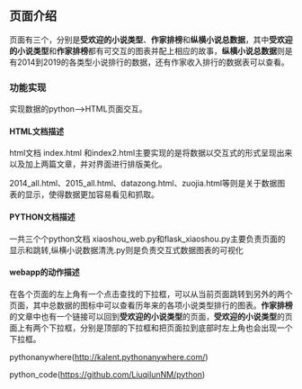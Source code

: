## 页面介绍
页面有三个，分别是**受欢迎的小说类型**、**作家排榜**和**纵横小说总数据**，其中**受欢迎的小说类型**和**作家排榜**都有可交互的图表并配上相应的故事，**纵横小说总数据**则是有2014到2019的各类型小说排行的数据，还有作家收入排行的数据表可以查看。

### 功能实现
实现数据的python——>HTML页面交互。

#### HTML文档描述
html文档
index.html 和index2.html主要实现的是将数据以交互式的形式呈现出来以及加上两篇文章，并对界面进行排版美化。

2014_all.html、2015_all.html、datazong.html、zuojia.html等则是关于数据图表的显示，使得数据更加容易看见和抓取。

#### PYTHON文档描述
一共三个个python文档
xiaoshou_web.py和flask_xiaoshou.py主要负责页面的显示和跳转,纵横小说数据清洗.py则是负责交互式数据图表的可视化

#### webapp的动作描述
在各个页面的左上角有一个点击查找的下拉框，可以从当前页面跳转到另外的两个页面，其中总数据的图标中可以查看历年来的各项小说类型排行的图表。**作家排榜**的文章中也有一个链接可以回到**受欢迎的小说类型**的页面，**受欢迎的小说类型**的页面上有两个下拉框，分别是顶部的下拉框和把页面拉到底部时左上角也会出现一个下拉框。

pythonanywhere(http://kalent.pythonanywhere.com/)

python_code(https://github.com/LiuqilunNM/python)
